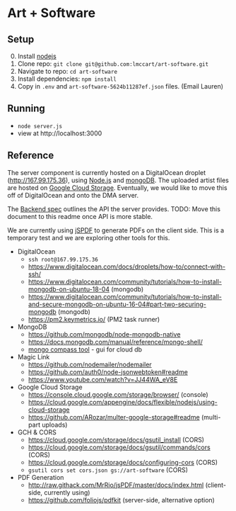 # Art + Software

## Setup
0. Install [nodejs](https://nodejs.org/en/)
0. Clone repo: `git clone git@github.com:lmccart/art-software.git`
0. Navigate to repo: `cd art-software`
0. Install dependencies: `npm install`
0. Copy in `.env` and `art-software-5624b11287ef.json` files. (Email Lauren)

## Running
* `node server.js`
* view at http://localhost:3000

## Reference

The server component is currently hosted on a DigitalOcean droplet (http://167.99.175.36), using [Node.js](https://nodejs.org/) and [mongoDB](https://www.mongodb.com/). The uploaded artist files are hosted on [Google Cloud Storage](https://cloud.google.com/storage). Eventually, we would like to move this off of DigitalOcean and onto the DMA server.

The [Backend spec](https://docs.google.com/document/d/1N-gVMw1AJQD5tHP979i_f6oDtJRyLK1zcQ3C2zq8dmE/edit) outlines the API the server provides. TODO: Move this document to this readme once API is more stable.

We are currently using [jSPDF](https://github.com/MrRio/jsPDF) to generate PDFs on the client side. This is a temporary test and we are exploring other tools for this.

* DigitalOcean
  * `ssh root@167.99.175.36`
  * https://www.digitalocean.com/docs/droplets/how-to/connect-with-ssh/
  * https://www.digitalocean.com/community/tutorials/how-to-install-mongodb-on-ubuntu-18-04 (mongodb)
  * https://www.digitalocean.com/community/tutorials/how-to-install-and-secure-mongodb-on-ubuntu-16-04#part-two-securing-mongodb (mongodb)
  * https://pm2.keymetrics.io/ (PM2 task runner)
* MongoDB
  * https://github.com/mongodb/node-mongodb-native
  * https://docs.mongodb.com/manual/reference/mongo-shell/
  * [mongo compass tool](https://www.mongodb.com/products/compass) - gui for cloud db
* Magic Link
  * https://github.com/nodemailer/nodemailer
  * https://github.com/auth0/node-jsonwebtoken#readme
  * https://www.youtube.com/watch?v=JJ44WA_eV8E
* Google Cloud Storage
  * https://console.cloud.google.com/storage/browser/ (console)
  * https://cloud.google.com/appengine/docs/flexible/nodejs/using-cloud-storage
  * https://github.com/ARozar/multer-google-storage#readme (multi-part uploads)
* GCH &amp; CORS
  * https://cloud.google.com/storage/docs/gsutil_install (CORS)
  * https://cloud.google.com/storage/docs/gsutil/commands/cors (CORS)
  * https://cloud.google.com/storage/docs/configuring-cors (CORS)
  * `gsutil cors set cors.json gs://art-software` (CORS)
* PDF Generation
  * http://raw.githack.com/MrRio/jsPDF/master/docs/index.html (client-side, currently using)
  * https://github.com/foliojs/pdfkit (server-side, alternative option)
